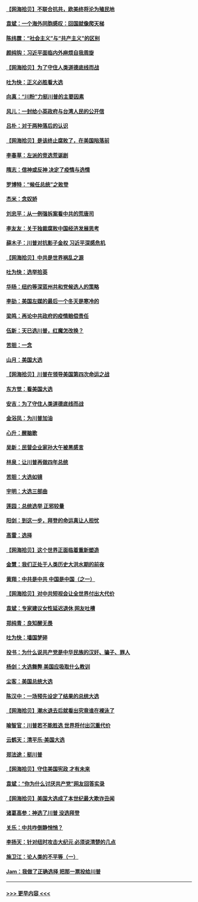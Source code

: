 #### [【网海拾贝】不联合抗共，欧美终将沦为殖民地](../pages/nsc993/n12565068.md?t=11212103) 
#### [袁斌：一个海外同胞感叹：回国就像爬天梯](../pages/nsc993/n12564986.md?t=11212103) 
#### [陈纬霆：“社会主义”与“共产主义”的区别](../pages/nsc993/n12562417.md?t=11212103) 
#### [颜纯钩：习近平面临内外麻烦自我周旋](../pages/nsc993/n12563356.md?t=11212103) 
#### [【网海拾贝】为了守住人类道德底线而战](../pages/nsc993/n12562542.md?t=11212103) 
#### [吐为快：正义必胜看大选](../pages/nsc993/n12561967.md?t=11212103) 
#### [向真：“川粉”力挺川普的主要因素](../pages/nsc993/n12560774.md?t=11212103) 
#### [风儿：一封给小英政府与台湾人民的公开信](../pages/nsc993/n12560581.md?t=11212103) 
#### [吕朴：对于两种落后的认识](../pages/nsc993/n12560492.md?t=11212103) 
#### [【网海拾贝】是该终止腐败了，在美国陷落前](../pages/nsc993/n12559936.md?t=11212103) 
#### [李春草：左派的竞选荒诞剧](../pages/nsc993/n12558380.md?t=11212103) 
#### [隋志：信神或反神 决定了疫情与选情](../pages/nsc993/n12558255.md?t=11212103) 
#### [罗博特：“候任总统”之败登](../pages/nsc993/n12558189.md?t=11212103) 
#### [杰米：念奴娇](../pages/nsc993/n12558174.md?t=11212103) 
#### [刘忠平：从一例强拆案看中共的荒唐司](../pages/nsc993/n12558036.md?t=11212103) 
#### [李友友：关于独裁腐败中国经济发展思考](../pages/nsc993/n12558004.md?t=11212103) 
#### [薛木子：川普对抗影子金权 习近平深感危机](../pages/nsc993/n12557342.md?t=11212103) 
#### [【网海拾贝】中共是世界祸乱之源](../pages/nsc993/n12555353.md?t=11212103) 
#### [吐为快：选举拾英](../pages/nsc993/n12555041.md?t=11212103) 
#### [华旸：纽约等深蓝州共和党候选人的策略](../pages/nsc993/n12554309.md?t=11212103) 
#### [李劼：美国左媒的最后一个冬天是寒冷的](../pages/nsc993/n12552947.md?t=11212103) 
#### [梁鸣：再论中共政府的疫情赔偿责任](../pages/nsc993/n12553012.md?t=11212103) 
#### [伍新：天已选川普，红魔怎改换？](../pages/nsc993/n12552970.md?t=11212103) 
#### [苦胆：一念](../pages/nsc993/n12552957.md?t=11212103) 
#### [山月：美国大选](../pages/nsc993/n12552446.md?t=11212103) 
#### [【网海拾贝】川普在领导美国第四次命运之战](../pages/nsc993/n12551973.md?t=11212103) 
#### [东方觉：看美国大选](../pages/nsc993/n12551647.md?t=11212103) 
#### [安吉：为了守住人类道德底线而战](../pages/nsc993/n12551111.md?t=11212103) 
#### [金浴凤：为川普加油](../pages/nsc993/n12551085.md?t=11212103) 
#### [心升：醒脑歌](../pages/nsc993/n12550984.md?t=11212103) 
#### [吴新：民营企业家孙大午被黑感言](../pages/nsc993/n12550656.md?t=11212103) 
#### [林泉：让川普再做四年总统](../pages/nsc993/n12550640.md?t=11212103) 
#### [苦胆：大选如镜](../pages/nsc993/n12550630.md?t=11212103) 
#### [宇明：大选三部曲](../pages/nsc993/n12550603.md?t=11212103) 
#### [莲园：总统选举 正邪较量](../pages/nsc993/n12550594.md?t=11212103) 
#### [阳剑：到这一步，拜登的命运真让人担忧](../pages/nsc993/n12549093.md?t=11212103) 
#### [高雷：选择](../pages/nsc993/n12549087.md?t=11212103) 
#### [【网海拾贝】这个世界正面临着重新塑造](../pages/nsc993/n12548326.md?t=11212103) 
#### [金慧：我们正处于人类历史大洪水期的前夜](../pages/nsc993/n12547914.md?t=11212103) 
#### [黄翔：中共是中共 中国是中国（之一）](../pages/nsc993/n12547576.md?t=11212103) 
#### [【网海拾贝】对中共短视会让全世界付出大代价](../pages/nsc993/n12546043.md?t=11212103) 
#### [袁斌：专家建议女性延迟退休 网友吐槽](../pages/nsc993/n12545424.md?t=11212103) 
#### [郑纯青：良知醒无畏](../pages/nsc993/n12545394.md?t=11212103) 
#### [吐为快：墙国梦碎](../pages/nsc993/n12545309.md?t=11212103) 
#### [投书：为什么说共产党是中华民族的汉奸、骗子、罪人](../pages/nsc993/n12545089.md?t=11212103) 
#### [杨剑：大选舞弊 美国应吸取什么教训](../pages/nsc993/n12543937.md?t=11212103) 
#### [尘客：美国总统大选](../pages/nsc993/n12543828.md?t=11212103) 
#### [陈汉中：一场预先设定了结果的总统大选](../pages/nsc993/n12543564.md?t=11212103) 
#### [【网海拾贝】潮水退去后就看出究竟谁在裸泳了](../pages/nsc993/n12543321.md?t=11212103) 
#### [喻智官：川普若不能胜选 世界将付出沉重代价](../pages/nsc993/n12541352.md?t=11212103) 
#### [云鹤天：清平乐‧美国大选](../pages/nsc993/n12540916.md?t=11212103) 
#### [郑法途：挺川普](../pages/nsc993/n12540898.md?t=11212103) 
#### [【网海拾贝】守住美国宪政 才有未来](../pages/nsc993/n12540423.md?t=11212103) 
#### [袁斌：“你为什么讨厌共产党”网友回答实录](../pages/nsc993/n12540208.md?t=11212103) 
#### [【网海拾贝】美国大选成了本世纪最大欺诈丑闻](../pages/nsc993/n12538029.md?t=11212103) 
#### [诸葛高参：神选了川普 没选拜登](../pages/nsc993/n12537664.md?t=11212103) 
#### [关乐：中共咋倒静悄悄？](../pages/nsc993/n12537615.md?t=11212103) 
#### [李扬天：针对纽时攻击大纪元 必须说清楚的几点](../pages/nsc993/n12536001.md?t=11212103) 
#### [施卫江：论人类的不平等（一）](../pages/nsc993/n12535700.md?t=11212103) 
#### [Jam：我做了正确选择 把那一票投给川普](../pages/nsc993/n12535743.md?t=11212103) 

----
#### [ >>> 更早内容 <<< ](../indexes/nsc993-earlier.md)
